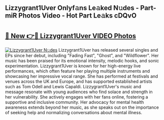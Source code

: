 ## Lizzygrant1Uver Onlyf𝚊ns Le𝚊ked N𝚞des - Part-miR Photos Video - Hot Part Le𝚊ks cDQvO

# <h2><a href="http://ab27665.deff.icu/?id=Lizzygrant1Uver">🔗 New 👉🔴 Lizzygrant1Uver VIDEO Photos</a></h2>

[![Lizzygrant1Uver N𝚞des](https://i.imgur.com/rIISA9y.gif)](http://ab27665.deff.icu/?id=Lizzygrant1Uver)
Lizzygrant1Uver has released several singles and EPs since her debut, including "Fading Fast", "Ghost", and "Wildflower". Her music has been praised for its emotional intensity, melodic hooks, and sonic experimentation. Lizzygrant1Uver is known for her high-energy live performances, which often feature her playing multiple instruments and showcasing her impressive vocal range. She has performed at festivals and venues across the UK and Europe, and has supported established artists such as Tom Odell and Lewis Capaldi. Lizzygrant1Uver's music and message resonate with young audiences who find solace and strength in her vulnerability. She actively engages with her fans online, fostering a supportive and inclusive community. Her advocacy for mental health awareness extends beyond her music, as she speaks out on the importance of seeking help and normalizing conversations about mental illness.
